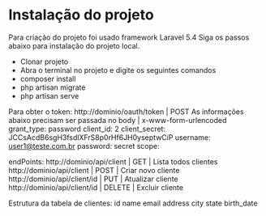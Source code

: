 # Instalação do projeto
Para criação do projeto foi usado framework Laravel 5.4
Siga os passos abaixo para instalação do projeto local.

* Clonar projeto
* Abra o terminal no projeto e digite os seguintes comandos
* composer install
* php artisan migrate
* php artisan serve

Para obter o token:
http://dominio/oauth/token | POST
As informações abaixo precisam ser passada no body | x-www-form-urlencoded
grant_type: password
client_id: 2
client_secret: JCCsAcdB6sgH3fsdlXFrS8p0rHf6JH0yseptwCiP
username: user1@teste.com.br
password: secret
scope:

endPoints:
http://dominio/api/client    | GET    | Lista todos clientes
http://dominio/api/client    | POST   | Criar novo cliente
http://dominio/api/client/id | PUT    | Atualizar cliente
http://dominio/api/client/id | DELETE | Excluir cliente

Estrutura da tabela de clientes:
id
name
email
address
city
state
birth_date